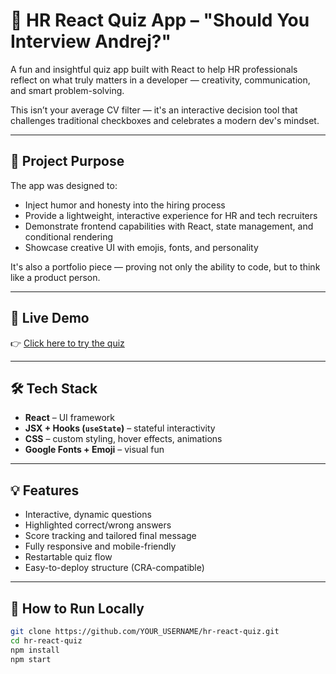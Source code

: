 # 🤖 HR React Quiz App – "Should You Interview Andrej?"

A fun and insightful quiz app built with React to help HR professionals reflect on what truly matters in a developer — creativity, communication, and smart problem-solving.

This isn’t your average CV filter — it's an interactive decision tool that challenges traditional checkboxes and celebrates a modern dev's mindset.

---

## 🎯 Project Purpose

The app was designed to:
- Inject humor and honesty into the hiring process
- Provide a lightweight, interactive experience for HR and tech recruiters
- Demonstrate frontend capabilities with React, state management, and conditional rendering
- Showcase creative UI with emojis, fonts, and personality

It's also a portfolio piece — proving not only the ability to code, but to think like a product person.

---

## 🚀 Live Demo

👉 [Click here to try the quiz](https://5phrcc.csb.app/)

---

## 🛠️ Tech Stack

- **React** – UI framework
- **JSX + Hooks (`useState`)** – stateful interactivity
- **CSS** – custom styling, hover effects, animations
- **Google Fonts + Emoji** – visual fun

---

## 💡 Features

- Interactive, dynamic questions
- Highlighted correct/wrong answers
- Score tracking and tailored final message
- Fully responsive and mobile-friendly
- Restartable quiz flow
- Easy-to-deploy structure (CRA-compatible)

---

## 🧪 How to Run Locally

```bash
git clone https://github.com/YOUR_USERNAME/hr-react-quiz.git
cd hr-react-quiz
npm install
npm start
